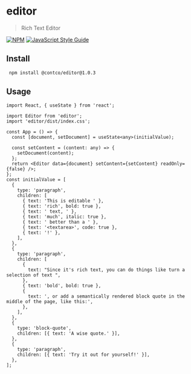 # editor

> Rich Text Editor

[![NPM](https://img.shields.io/npm/v/editor.svg)](https://www.npmjs.com/package/editor) [![JavaScript Style Guide](https://img.shields.io/badge/code_style-standard-brightgreen.svg)](https://standardjs.com)

## Install

```bash
 npm install @contco/editor@1.0.3
```

## Usage

```tsx
import React, { useState } from 'react';

import Editor from 'editor';
import 'editor/dist/index.css';

const App = () => {
  const [document, setDocument] = useState<any>(initialValue);

  const setContent = (content: any) => {
    setDocument(content);
  };
  return <Editor data={document} setContent={setContent} readOnly={false} />;
};
const initialValue = [
  {
    type: 'paragraph',
    children: [
      { text: 'This is editable ' },
      { text: 'rich', bold: true },
      { text: ' text, ' },
      { text: 'much', italic: true },
      { text: ' better than a ' },
      { text: '<textarea>', code: true },
      { text: '!' },
    ],
  },
  {
    type: 'paragraph',
    children: [
      {
        text: "Since it's rich text, you can do things like turn a selection of text ",
      },
      { text: 'bold', bold: true },
      {
        text: ', or add a semantically rendered block quote in the middle of the page, like this:',
      },
    ],
  },
  {
    type: 'block-quote',
    children: [{ text: 'A wise quote.' }],
  },
  {
    type: 'paragraph',
    children: [{ text: 'Try it out for yourself!' }],
  },
];
```
